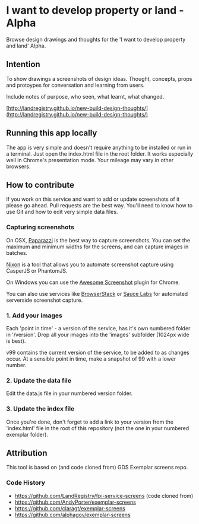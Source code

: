 I want to develop property or land - Alpha
===========================================

Browse design drawings and thoughts for the 'I want to develop property and land' Alpha.

## Intention

To show drawings a screenshots of design ideas.  Thought, concepts, props and protoypes for conversation and learning from users.  

Include notes of purpose, who seen, what learnt, what changed.

[http://landregistry.github.io/new-build-design-thoughts/](http://landregistry.github.io/new-build-design-thoughts/)



## Running this app locally

The app is very simple and doesn't require anything to be installed or run in a terminal. Just open the index.html file in the root folder. It works especially well in Chrome's presentation mode. Your mileage may vary in other browsers.


## How to contribute

If you work on this service and want to add or update screenshots of it please go ahead. Pull requests are the best way. You'll need to know how to use Git and how to edit very simple data files.

### Capturing screenshots

On OSX, [Paparazzi](https://derailer.org/paparazzi/) is the best way to capture screenshots. You can set the maximum and minimum widths for the screens, and can capture images in batches.

[Nixon](https://github.com/joelanman/nixon) is a tool that allows you to automate screenshot capture using CasperJS or PhantomJS.

On Windows you can use the [Awesome Screenshot](https://chrome.google.com/webstore/detail/awesome-screenshot-captur/alelhddbbhepgpmgidjdcjakblofbmce?hl=en) plugin for Chrome.

You can also use services like [BrowserStack](http://www.browserstack.com/) or [Sauce Labs](https://saucelabs.com/) for automated serverside screenshot capture.

### 1. Add your images

Each 'point in time' - a version of the service, has it's own numbered folder in '/version'. Drop all your images into the 'images' subfolder (1024px wide is best).

v99 contains the current version of the service, to be added to as changes occur.  At a sensible point in time, make a snapshot of 99 with a lower number.

### 2. Update the data file

Edit the data.js file in your numbered version folder.

### 3. Update the index file

Once you're done, don't forget to add a link to your version from the 'index.html' file in the root of this repository (not the one in your numbered exemplar folder).


## Attribution

This tool is based on (and code cloned from) GDS Exemplar screens repo. 

### Code History

* https://github.com/LandRegistry/fpi-service-screens (code cloned from)
* https://github.com/AndyPorter/exemplar-screens
* https://github.com/claragt/exemplar-screens
* https://github.com/alphagov/exemplar-screens




